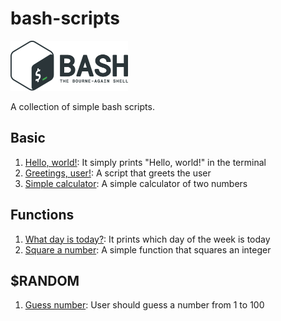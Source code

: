 # bash-scripts
<img src="images/icon.png" width="188" height="80" />

A collection of simple bash scripts.

## Basic
1. [Hello, world!](scripts/hello-world.sh): It simply prints "Hello, world!" in the terminal
2. [Greetings, user!](scripts/hello-user.sh): A script that greets the user
3. [Simple calculator](scripts/simplecalculator.sh): A simple calculator of two numbers

## Functions
1. [What day is today?](scripts/what-day-today.sh): It prints which day of the week is today
2. [Square a number](scripts/squarenumber.sh): A simple function that squares an integer

## $RANDOM
1. [Guess number](scripts/guess-number-game.sh): User should guess a number from 1 to 100